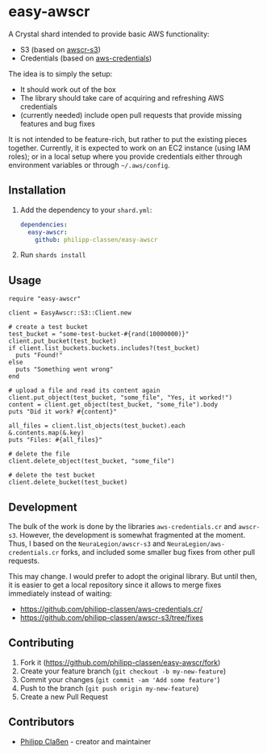 # easy-awscr

A Crystal shard intended to provide basic AWS functionality:
* S3 (based on [awscr-s3](https://github.com/taylorfinnell/awscr-s3))
* Credentials (based on [aws-credentials](https://github.com/y2k2mt/aws-credentials.cr))

The idea is to simply the setup:
* It should work out of the box
* The library should take care of acquiring and refreshing AWS credentials
* (currently needed) include open pull requests that provide missing features and bug fixes

It is not intended to be feature-rich, but rather to put the existing pieces together.
Currently, it is expected to work on an EC2 instance (using IAM roles); or in a local setup
where you provide credentials either through environment variables or through `~/.aws/config`.

## Installation

1. Add the dependency to your `shard.yml`:

   ```yaml
   dependencies:
     easy-awscr:
       github: philipp-classen/easy-awscr
   ```

2. Run `shards install`

## Usage

```crystal
require "easy-awscr"

client = EasyAwscr::S3::Client.new

# create a test bucket
test_bucket = "some-test-bucket-#{rand(10000000)}"
client.put_bucket(test_bucket)
if client.list_buckets.buckets.includes?(test_bucket)
  puts "Found!"
else
  puts "Something went wrong"
end

# upload a file and read its content again
client.put_object(test_bucket, "some_file", "Yes, it worked!")
content = client.get_object(test_bucket, "some_file").body
puts "Did it work? #{content}"

all_files = client.list_objects(test_bucket).each &.contents.map(&.key)
puts "Files: #{all_files}"

# delete the file
client.delete_object(test_bucket, "some_file")

# delete the test bucket
client.delete_bucket(test_bucket)
```

## Development

The bulk of the work is done by the libraries `aws-credentials.cr` and `awscr-s3`.
However, the development is somewhat fragmented at the moment. Thus, I based on the
`NeuraLegion/awscr-s3` and `NeuraLegion/aws-credentials.cr` forks, and included
some smaller bug fixes from other pull requests.

This may change. I would prefer to adopt the original library. But until then, it is
easier to get a local repository since it allows to merge fixes immediately instead
of waiting:

* https://github.com/philipp-classen/aws-credentials.cr/
* https://github.com/philipp-classen/awscr-s3/tree/fixes

## Contributing

1. Fork it (<https://github.com/philipp-classen/easy-awscr/fork>)
2. Create your feature branch (`git checkout -b my-new-feature`)
3. Commit your changes (`git commit -am 'Add some feature'`)
4. Push to the branch (`git push origin my-new-feature`)
5. Create a new Pull Request

## Contributors

- [Philipp Claßen](https://github.com/philipp-classen) - creator and maintainer
